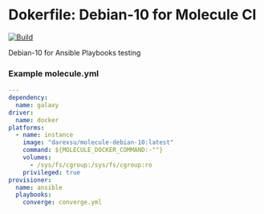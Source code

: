 # Dokerfile: Debian-10 for Molecule CI 

[![Build](https://github.com/darexsu/docker-debian-10/actions/workflows/build.yml/badge.svg)](https://github.com/darexsu/docker-debian-10/actions/workflows/build.yml)

Debian-10 for Ansible Playbooks testing

### Example molecule.yml
```yaml
---
dependency:
  name: galaxy
driver:
  name: docker
platforms:
  - name: instance
    image: "darexsu/molecule-debian-10:latest"
    command: ${MOLECULE_DOCKER_COMMAND:-""}
    volumes:
      - /sys/fs/cgroup:/sys/fs/cgroup:ro
    privileged: true    
provisioner:
  name: ansible
  playbooks:
    converge: converge.yml
```